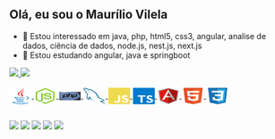 ## Olá, eu sou o Maurílio Vilela
- 👀 Estou interessado em java, php, html5, css3, angular, analise de dados, ciência de dados, node.js, nest.js, next.js
- 🌱 Estou estudando angular, java e springboot
<div>
  <a href="https://github.com/maurilio-vilela">
  <img height="180em" src="https://github-readme-stats.vercel.app/api?username=maurilio-vilela&show_icons=true&theme=dark&include_all_commits=true&count_private=true"/>
  <img height="180em" src="https://github-readme-stats.vercel.app/api/top-langs/?username=maurilio-vilela&layout=compact&langs_count=7&theme=dark"/>
</div>
<div style="display: inline_block"><br>
  <img align="center" alt="Maurilio-Java" height="30" width="40" src="https://raw.githubusercontent.com/devicons/devicon/master/icons/java/java-original.svg">
  <img align="center" alt="Maurilio-PHP" height="30" width="40" src="https://raw.githubusercontent.com/devicons/devicon/master/icons/nodejs/nodejs-original.svg">
  <img align="center" alt="Maurilio-PHP" height="30" width="40" src="https://raw.githubusercontent.com/devicons/devicon/master/icons/php/php-original.svg">
  <img align="center" alt="Maurilio-PHP" height="30" width="40" src="https://raw.githubusercontent.com/devicons/devicon/master/icons/mysql/mysql-original.svg">
  <img align="center" alt="Maurilio-Js" height="30" width="40" src="https://raw.githubusercontent.com/devicons/devicon/master/icons/javascript/javascript-plain.svg">
  <img align="center" alt="Maurilio-Ts" height="30" width="40" src="https://raw.githubusercontent.com/devicons/devicon/master/icons/typescript/typescript-plain.svg">
  <img align="center" alt="Maurilio-Angular" height="30" width="40" src="https://raw.githubusercontent.com/devicons/devicon/master/icons/angularjs/angularjs-original.svg">
  <img align="center" alt="Maurilio-HTML" height="30" width="40" src="https://raw.githubusercontent.com/devicons/devicon/master/icons/html5/html5-original.svg">
  <img align="center" alt="Maurilio-CSS" height="30" width="40" src="https://raw.githubusercontent.com/devicons/devicon/master/icons/css3/css3-original.svg">
  
  
</div>
  
  ##
 
<div> 
  <a href="https://facebook.com/mauriliovilela" target="_blank"><img src="https://img.shields.io/badge/Facebook-1877F2?style=for-the-badge&logo=facebook&logoColor=white" target="_blank"></a>
  <a href="https://instagram.com/mauriliovilela" target="_blank"><img src="https://img.shields.io/badge/Instagram-E4405F?style=for-the-badge&logo=instagram&logoColor=white" target="_blank"></a>
  <a href="https://twitter.com/VilelaMaurilio" target="_blank"><img src="https://img.shields.io/badge/Twitter-1DA1F2?style=for-the-badge&logo=twitter&logoColor=white" target="_blank"></a>
  <a href = "mailto:mauriliovilela20@gmail.com"><img src="https://img.shields.io/badge/Gmail-D14836?style=for-the-badge&logo=gmail&logoColor=white" target="_blank"></a>
  <a href="https://www.linkedin.com/in/mauriliovilela" target="_blank"><img src="https://img.shields.io/badge/LinkedIn-0077B5?style=for-the-badge&logo=linkedin&logoColor=white" target="_blank"></a> 
 
  
 
</div>

